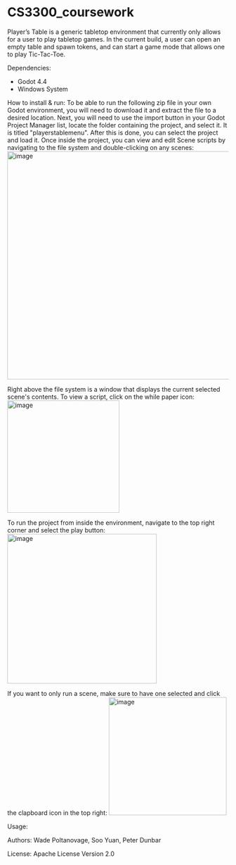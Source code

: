 # CS3300_coursework
Player’s Table is a generic tabletop environment that currently only allows for a user to play tabletop games. In the current build, a user can open an empty table and spawn tokens, and can start a game mode that allows one to play Tic-Tac-Toe.

Dependencies:
  - Godot 4.4
  - Windows System
    
How to install & run: 
To be able to run the following zip file in your own Godot environment, you will need to download it and extract the file to a desired location. Next, you will need to use the import button in your Godot Project Manager list, locate the folder containing the project, and select it. It is titled "playerstablemenu". After this is done, you can select the project and load it. Once inside the project, you can view and edit 
Scene scripts by navigating to the file system and double-clicking on any scenes:
<img width="518" alt="image" src="https://github.com/user-attachments/assets/59c225b4-36c5-432a-98e3-c1e6bacd48e4" />

Right above the file system is a window that displays the current selected scene's contents. To view a script, click on the while paper icon:
<img width="255" alt="image" src="https://github.com/user-attachments/assets/a1ac762e-0179-4cf9-8581-a7d63c521403" />

To run the project from inside the environment, navigate to the top right corner and select the play button:
<img width="340" alt="image" src="https://github.com/user-attachments/assets/390b70dc-e15a-4b9a-8e9c-80caa4157659" />

If you want to only run a scene, make sure to have one selected and click the clapboard icon in the top right:
<img width="268" alt="image" src="https://github.com/user-attachments/assets/50c17f67-c9a4-4e47-a831-8a57568a466f" />


Usage: 

Authors: Wade Poltanovage, Soo Yuan, Peter Dunbar

License: Apache License Version 2.0
